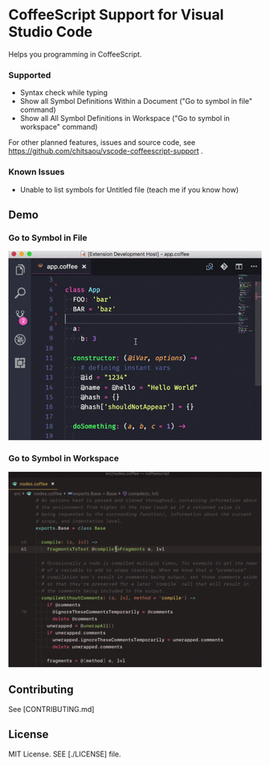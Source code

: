 # CoffeeScript Support for Visual Studio Code

Helps you programming in CoffeeScript.

### Supported

- Syntax check while typing
- Show all Symbol Definitions Within a Document ("Go to symbol in file" command)
- Show all All Symbol Definitions in Workspace ("Go to symbol in workspace" command)

For other planned features, issues and source code, see https://github.com/chitsaou/vscode-coffeescript-support .

### Known Issues

- Unable to list symbols for Untitled file (teach me if you know how)

## Demo

### Go to Symbol in File

![](https://github.com/chitsaou/vscode-coffeescript-support/raw/master/client/assets/file-symbols.gif)

### Go to Symbol in Workspace

![](https://github.com/chitsaou/vscode-coffeescript-support/raw/master/client/assets/workspace-symbols.gif)

## Contributing

See [CONTRIBUTING.md]

## License

MIT License. SEE [./LICENSE] file.
